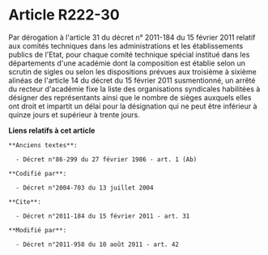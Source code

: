 # Article R222-30

Par dérogation à l'article 31 du décret n° 2011-184 du 15 février 2011 relatif aux comités techniques dans les
administrations et les établissements publics de l'Etat, pour chaque comité technique spécial institué dans les départements
d'une académie dont la composition est établie selon un scrutin de sigles ou selon les dispositions prévues aux troisième à
sixième alinéas de l'article 14 du décret du 15 février 2011 susmentionné, un arrêté du recteur d'académie fixe la liste des
organisations syndicales habilitées à désigner des représentants ainsi que le nombre de sièges auxquels elles ont droit et
impartit un délai pour la désignation qui ne peut être inférieur à quinze jours et supérieur à trente jours.

**Liens relatifs à cet article**

	**Anciens textes**:

	  - Décret n°86-299 du 27 février 1986 - art. 1 (Ab)

	**Codifié par**:

	  - Décret n°2004-703 du 13 juillet 2004

	**Cite**:

	  - Décret n°2011-184 du 15 février 2011 - art. 31

	**Modifié par**:

	  - Décret n°2011-958 du 10 août 2011 - art. 42

